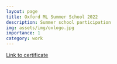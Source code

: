 ```yaml
---
layout: page
title: Oxford ML Summer School 2022
description: Summer school participation
img: assets/img/oxlogo.jpg
importance: 1
category: work
---
```


[Link to certificate](https://github.com/lorenz-peter/lorenz-peter.github.io/blob/master/assets/pdf/OxML22.pdf)


<!-- {% responsive_image path: assets/img/oxlogo.jpg title: "OX SummerSchool" class: "img-fluid rounded z-depth-1" %} -->


